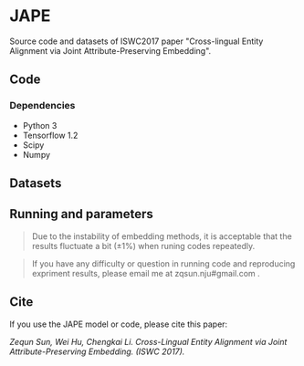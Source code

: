 # JAPE
Source code and datasets of ISWC2017 paper "Cross-lingual Entity Alignment via Joint Attribute-Preserving Embedding".

## Code

### Dependencies
* Python 3
* Tensorflow 1.2 
* Scipy
* Numpy

## Datasets

## Running and parameters

>Due to the instability of embedding methods, it is acceptable that the results fluctuate a bit (±1%) when runing codes repeatedly.

>If you have any difficulty or question in running code and reproducing expriment results, please email me at zqsun.nju#gmail.com .

## Cite
If you use the JAPE model or code, please cite this paper:

_Zequn Sun, Wei Hu, Chengkai Li. Cross-Lingual Entity Alignment via Joint Attribute-Preserving Embedding. (ISWC 2017)._
